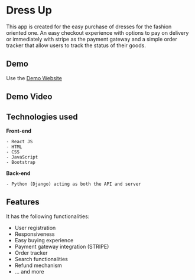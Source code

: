 # Dress Up

This app is created for the easy purchase of dresses for the fashion oriented one. An easy checkout experience with options to pay on delivery or immediately with stripe as the payment gateway and a simple order tracker that allow users to track the status of their goods.

## Demo

Use the [Demo Website](https://dress.up.railway.app)

## Demo Video

## Technologies used

**Front-end**

```
- React JS
- HTML
- CSS
- JavaScript
- Bootstrap
```

**Back-end**

```
- Python (Django) acting as both the API and server
```

## Features

It has the following functionalities:

- User registration
- Responsiveness
- Easy buying experience
- Payment gateway integration (STRIPE)
- Order tracker
- Search functionalities
- Refund mechanism
- ... and more
